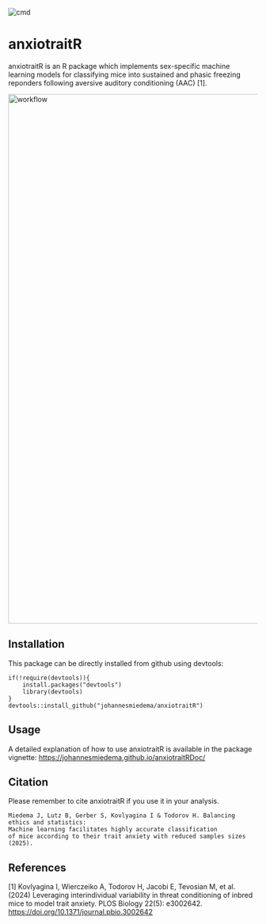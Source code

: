 ![cmd](https://github.com/johannesmiedema/FreezerClassifier/actions/workflows/R-CMD-check.yaml/badge.svg)

# anxiotraitR
anxiotraitR is an R package which implements sex-specific machine learning models for classifying mice into sustained and phasic freezing reponders following aversive auditory conditioning (AAC) [1]. 

<img width="1070" alt="workflow" src="https://github.com/johannesmiedema/FreezerClassifier/assets/105965619/23cf17b1-947c-490f-8a56-8ee37016cca4">

## Installation
This package can be directly installed from github using devtools:
```
if(!require(devtools)){
    install.packages("devtools")
    library(devtools)
}
devtools::install_github("johannesmiedema/anxiotraitR")
```

## Usage 
A detailed explanation of how to use anxiotraitR is available in the package vignette: https://johannesmiedema.github.io/anxiotraitRDoc/ 

## Citation
Please remember to cite anxiotraitR if you use it in your analysis.

```
Miedema J, Lutz B, Gerber S, Kovlyagina I & Todorov H. Balancing ethics and statistics:
Machine learning facilitates highly accurate classification
of mice according to their trait anxiety with reduced samples sizes (2025).
```

## References 
[1] Kovlyagina I, Wierczeiko A, Todorov H, Jacobi E, Tevosian M, et al. (2024) Leveraging interindividual variability in threat conditioning of inbred mice to model trait anxiety. PLOS Biology 22(5): e3002642. https://doi.org/10.1371/journal.pbio.3002642
